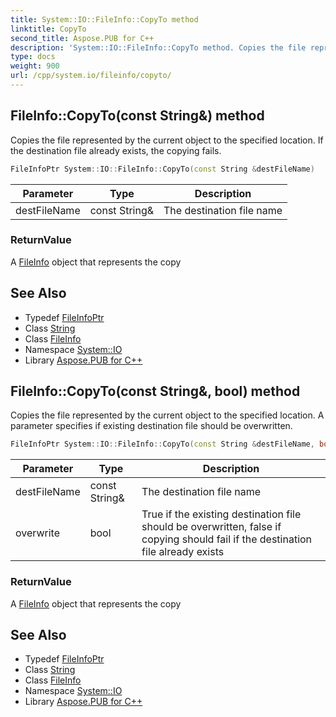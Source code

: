 ```yaml
---
title: System::IO::FileInfo::CopyTo method
linktitle: CopyTo
second_title: Aspose.PUB for C++
description: 'System::IO::FileInfo::CopyTo method. Copies the file represented by the current object to the specified location. If the destination file already exists, the copying fails in C++.'
type: docs
weight: 900
url: /cpp/system.io/fileinfo/copyto/
---
```

## FileInfo::CopyTo(const String\&) method


Copies the file represented by the current object to the specified location. If the destination file already exists, the copying fails.

```cpp
FileInfoPtr System::IO::FileInfo::CopyTo(const String &destFileName)
```


| Parameter | Type | Description |
| --- | --- | --- |
| destFileName | const String\& | The destination file name |

### ReturnValue

A [FileInfo](../) object that represents the copy

## See Also

* Typedef [FileInfoPtr](../../../system/fileinfoptr/)
* Class [String](../../../system/string/)
* Class [FileInfo](../)
* Namespace [System::IO](../../)
* Library [Aspose.PUB for C++](../../../)
## FileInfo::CopyTo(const String\&, bool) method


Copies the file represented by the current object to the specified location. A parameter specifies if existing destination file should be overwritten.

```cpp
FileInfoPtr System::IO::FileInfo::CopyTo(const String &destFileName, bool overwrite)
```


| Parameter | Type | Description |
| --- | --- | --- |
| destFileName | const String\& | The destination file name |
| overwrite | bool | True if the existing destination file should be overwritten, false if copying should fail if the destination file already exists |

### ReturnValue

A [FileInfo](../) object that represents the copy

## See Also

* Typedef [FileInfoPtr](../../../system/fileinfoptr/)
* Class [String](../../../system/string/)
* Class [FileInfo](../)
* Namespace [System::IO](../../)
* Library [Aspose.PUB for C++](../../../)
